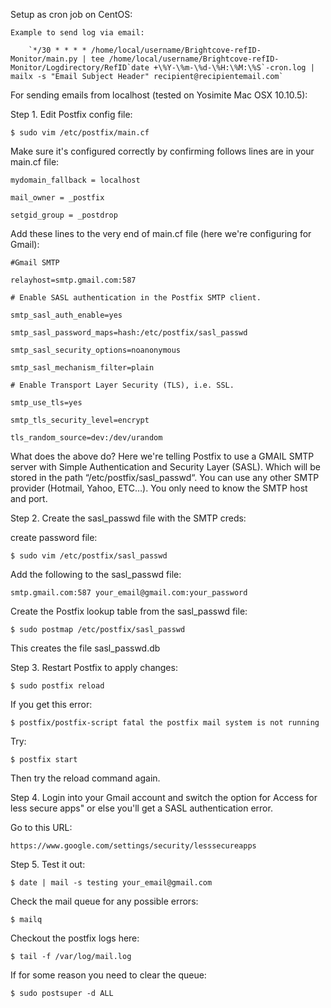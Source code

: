 
Setup as cron job on CentOS:

    Example to send log via email:
        
        `*/30 * * * * /home/local/username/Brightcove-refID-Monitor/main.py | tee /home/local/username/Brightcove-refID-Monitor/Logdirectory/RefID`date +\%Y-\%m-\%d-\%H:\%M:\%S`-cron.log | mailx -s "Email Subject Header" recipient@recipientemail.com`




For sending emails from localhost (tested on Yosimite Mac OSX 10.10.5):

Step 1. Edit Postfix config file:

`$ sudo vim /etc/postfix/main.cf`

Make sure it's configured correctly by confirming follows lines are in your main.cf file:

`mydomain_fallback = localhost`

`mail_owner = _postfix`

`setgid_group = _postdrop`


Add these lines to the very end of main.cf file (here we're configuring for Gmail):

`#Gmail SMTP`

`relayhost=smtp.gmail.com:587`

`# Enable SASL authentication in the Postfix SMTP client.`

`smtp_sasl_auth_enable=yes`

`smtp_sasl_password_maps=hash:/etc/postfix/sasl_passwd`

`smtp_sasl_security_options=noanonymous`

`smtp_sasl_mechanism_filter=plain`

`# Enable Transport Layer Security (TLS), i.e. SSL.`

`smtp_use_tls=yes`

`smtp_tls_security_level=encrypt`

`tls_random_source=dev:/dev/urandom`

What does the above do? Here we're telling Postfix to use a GMAIL SMTP
server with Simple Authentication and Security Layer (SASL). Which will
be stored in the path “/etc/postfix/sasl_passwd“. You can use any other
SMTP provider (Hotmail, Yahoo, ETC…). You only need to know the SMTP
host and port.


Step 2. Create the sasl_passwd file with the SMTP creds:

create password file:

`$ sudo vim /etc/postfix/sasl_passwd`

Add the following to the sasl_passwd file:

`smtp.gmail.com:587 your_email@gmail.com:your_password`

Create the Postfix lookup table from the sasl_passwd file:

`$ sudo postmap /etc/postfix/sasl_passwd`

This creates the file sasl_passwd.db


Step 3. Restart Postfix to apply changes:

`$ sudo postfix reload`

If you get this error:

`$ postfix/postfix-script fatal the postfix mail system is not running`

Try:

`$ postfix start`

Then try the reload command again.


Step 4. Login into your Gmail account and switch the option for Access for less secure apps" or else you'll get a SASL authentication error.

Go to this URL:

`https://www.google.com/settings/security/lesssecureapps`


Step 5. Test it out:

`$ date | mail -s testing your_email@gmail.com`


Check the mail queue for any possible errors:

`$ mailq`

Checkout the postfix logs here:

`$ tail -f /var/log/mail.log`


If for some reason you need to clear the queue:

`$ sudo postsuper -d ALL`







